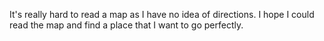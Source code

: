 It's really hard to read a map as I have no idea of directions.
I hope I could read the map and find a place that I want to go perfectly.

